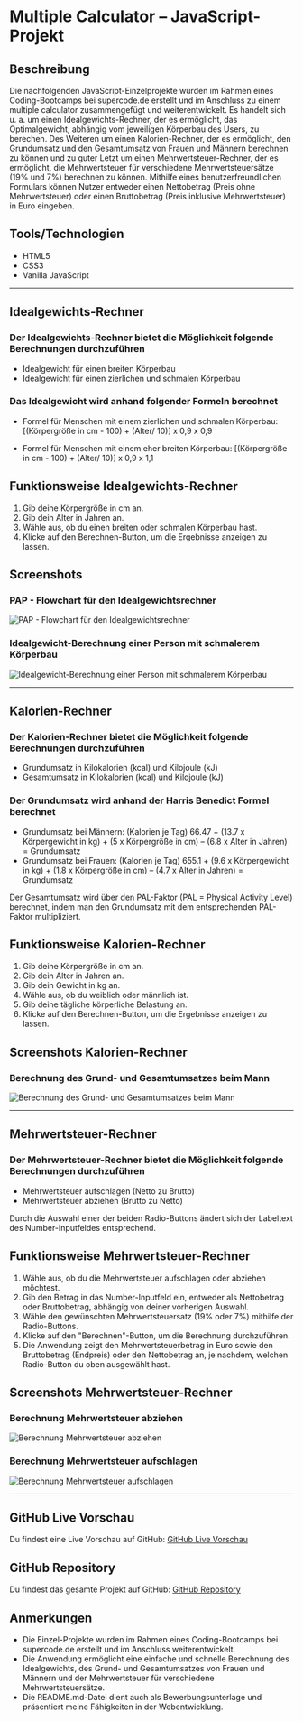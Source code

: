 # Multiple Calculator – JavaScript-Projekt

## Beschreibung

Die nachfolgenden JavaScript-Einzelprojekte wurden im Rahmen eines Coding-Bootcamps bei supercode.de erstellt und im Anschluss zu einem multiple calculator zusammengefügt und weiterentwickelt. Es handelt sich u. a. um einen Idealgewichts-Rechner, der es ermöglicht, das Optimalgewicht, abhängig vom jeweiligen Körperbau des Users, zu berechen. Des Weiteren um einen Kalorien-Rechner, der es ermöglicht, den Grundumsatz und den Gesamtumsatz von Frauen und Männern berechnen zu können und zu guter Letzt um einen Mehrwertsteuer-Rechner, der es ermöglicht, die Mehrwertsteuer für verschiedene Mehrwertsteuersätze (19% und 7%) berechnen zu können. Mithilfe eines benutzerfreundlichen Formulars können Nutzer entweder einen Nettobetrag (Preis ohne Mehrwertsteuer) oder einen Bruttobetrag (Preis inklusive Mehrwertsteuer) in Euro eingeben.

## Tools/Technologien

- HTML5
- CSS3
- Vanilla JavaScript

***

## Idealgewichts-Rechner

### Der Idealgewichts-Rechner bietet die Möglichkeit folgende Berechnungen durchzuführen

- Idealgewicht für einen breiten Körperbau
- Idealgewicht für einen zierlichen und schmalen Körperbau

### Das Idealgewicht wird anhand folgender Formeln berechnet

- Formel für Menschen mit einem zierlichen und schmalen Körperbau:
[(Körpergröße in cm - 100) + (Alter/ 10)] x 0,9 x 0,9

- Formel für Menschen mit einem eher breiten Körperbau:
[(Körpergröße in cm - 100) + (Alter/ 10)] x 0,9 x 1,1

## Funktionsweise Idealgewichts-Rechner

1. Gib deine Körpergröße in cm an.
2. Gib dein Alter in Jahren an.
3. Wähle aus, ob du einen breiten oder schmalen Körperbau hast.
4. Klicke auf den Berechnen-Button, um die Ergebnisse anzeigen zu lassen.

## Screenshots

### PAP - Flowchart für den Idealgewichtsrechner

![PAP - Flowchart für den Idealgewichtsrechner](./assets/images/screenshot_flowchart_idealgewichtsrechner.jpg)

### Idealgewicht-Berechnung einer Person mit schmalerem Körperbau

![Idealgewicht-Berechnung einer Person mit schmalerem Körperbau](./assets/images/screenshot_idealgewichtsrechner.jpg)

***

## Kalorien-Rechner

### Der Kalorien-Rechner bietet die Möglichkeit folgende Berechnungen durchzuführen

- Grundumsatz in Kilokalorien (kcal) und Kilojoule (kJ)
- Gesamtumsatz in Kilokalorien (kcal) und Kilojoule (kJ)

### Der Grundumsatz wird anhand der Harris Benedict Formel berechnet

- Grundumsatz bei Männern: (Kalorien je Tag) 66.47 + (13.7 x Körpergewicht in kg) + (5 x Körpergröße in cm) – (6.8 x Alter in Jahren) = Grundumsatz
- Grundumsatz bei Frauen: (Kalorien je Tag) 655.1 + (9.6 x Körpergewicht in kg) + (1.8 x Körpergröße in cm) – (4.7 x Alter in Jahren) = Grundumsatz

Der Gesamtumsatz wird über den PAL-Faktor (PAL = Physical Activity Level) berechnet, indem man den Grundumsatz mit dem entsprechenden PAL-Faktor multipliziert.

## Funktionsweise Kalorien-Rechner

1. Gib deine Körpergröße in cm an.
2. Gib dein Alter in Jahren an.
3. Gib dein Gewicht in kg an.
4. Wähle aus, ob du weiblich oder männlich ist.
5. Gib deine tägliche körperliche Belastung an.
6. Klicke auf den Berechnen-Button, um die Ergebnisse anzeigen zu lassen.

## Screenshots Kalorien-Rechner

### Berechnung des Grund- und Gesamtumsatzes beim Mann

![Berechnung des Grund- und Gesamtumsatzes beim Mann](./assets/images/screenshot_kalorienrechner.jpg)

***

## Mehrwertsteuer-Rechner

### Der Mehrwertsteuer-Rechner bietet die Möglichkeit folgende Berechnungen durchzuführen

- Mehrwertsteuer aufschlagen (Netto zu Brutto)
- Mehrwertsteuer abziehen (Brutto zu Netto)

Durch die Auswahl einer der beiden Radio-Buttons ändert sich der Labeltext des Number-Inputfeldes entsprechend.

## Funktionsweise Mehrwertsteuer-Rechner

1. Wähle aus, ob du die Mehrwertsteuer aufschlagen oder abziehen möchtest.
2. Gib den Betrag in das Number-Inputfeld ein, entweder als Nettobetrag oder Bruttobetrag, abhängig von deiner vorherigen Auswahl.
3. Wähle den gewünschten Mehrwertsteuersatz (19% oder 7%) mithilfe der Radio-Buttons.
4. Klicke auf den "Berechnen"-Button, um die Berechnung durchzuführen.
5. Die Anwendung zeigt den Mehrwertsteuerbetrag in Euro sowie den Bruttobetrag (Endpreis) oder den Nettobetrag an, je nachdem, welchen Radio-Button du oben ausgewählt hast.

## Screenshots Mehrwertsteuer-Rechner

### Berechnung Mehrwertsteuer abziehen

![Berechnung Mehrwertsteuer abziehen](./assets/images/screenshot_mwst_rechner_mwst_abziehen.jpg)

### Berechnung Mehrwertsteuer aufschlagen

![Berechnung Mehrwertsteuer aufschlagen](./assets/images/screenshot_mwst_rechner_mwst_aufschlagen.jpg)

***

## GitHub Live Vorschau

Du findest eine Live Vorschau auf GitHub: [GitHub Live Vorschau](https://w1tch3r-code.github.io/js_multiple_calculator/)

## GitHub Repository

Du findest das gesamte Projekt auf GitHub: [GitHub Repository](https://github.com/w1tch3r-code/js_multiple_calculator)

## Anmerkungen

- Die Einzel-Projekte wurden im Rahmen eines Coding-Bootcamps bei supercode.de erstellt und im Anschluss weiterentwickelt.
- Die Anwendung ermöglicht eine einfache und schnelle Berechnung des Idealgewichts, des Grund- und Gesamtumsatzes von Frauen und Männern und der Mehrwertsteuer für verschiedene Mehrwertsteuersätze.
- Die README.md-Datei dient auch als Bewerbungsunterlage und präsentiert meine Fähigkeiten in der Webentwicklung.
